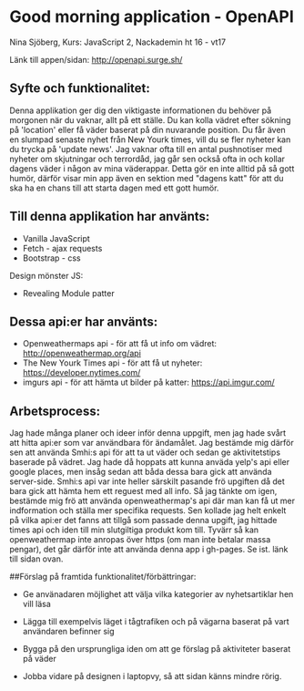# Good morning application - OpenAPI

Nina Sjöberg,
Kurs: JavaScript 2, Nackademin ht 16 - vt17

Länk till appen/sidan: http://openapi.surge.sh/

## Syfte och funktionalitet: 

Denna applikation ger dig den viktigaste informationen du behöver på morgonen när du vaknar, allt på ett ställe. Du kan kolla vädret efter sökning på 'location' eller få väder baserat på din nuvarande position. Du får även en slumpad senaste nyhet från New Yourk times, vill du se fler nyheter kan du trycka på 'update news'. Jag vaknar ofta till en antal pushnotiser med nyheter om skjutningar och terrordåd, jag går sen också ofta in och kollar dagens väder i någon av mina väderappar. Detta gör en inte alltid på så gott humör, därför visar min app även en sektion med "dagens katt" för att du ska ha en chans till att starta dagen med ett gott humör. 

## Till denna applikation har använts:

- Vanilla JavaScript
- Fetch - ajax requests
- Bootstrap - css 

Design mönster JS: 
- Revealing Module patter

## Dessa api:er har använts:

- Openweathermaps api - för att få ut info om vädret: http://openweathermap.org/api
- The New Yourk Times api -  för att få ut nyheter: https://developer.nytimes.com/
- imgurs api - för att hämta ut bilder på katter: https://api.imgur.com/

## Arbetsprocess:

Jag hade många planer och ideer inför denna uppgift, men jag hade svårt att hitta api:er som var användbara för ändamålet. Jag bestämde mig därför sen att använda Smhi:s api för att ta ut väder och sedan ge aktivitetstips baserade på vädret. Jag hade då hoppats att kunna anväda yelp's api eller google places, men insåg sedan att båda dessa bara gick att använda server-side. Smhi:s api var inte heller särskilt pasande frö upgiften då det bara gick att hämta hem ett reguest med all info. Så jag tänkte om igen, bestämde mig frö att använda openweathermap's api där man kan få ut mer indformation och ställa mer specifika requests. Sen kollade jag helt enkelt på vilka api:er det fanns att tillgå som passade denna upgift, jag hittade times api och iden till min slutgiltiga produkt kom till. Tyvärr så kan openweathermap inte anropas över https (om man inte betalar massa pengar), det går därför inte att använda denna app i gh-pages. Se ist. länk till sidan ovan. 

##Förslag på framtida funktionalitet/förbättringar:

- Ge använadaren möjlighet att välja vilka kategorier av nyhetsartiklar hen vill läsa
- Lägga till exempelvis läget i tågtrafiken och på vägarna baserat på vart användaren befinner sig
- Bygga på den ursprungliga iden om att ge förslag på aktiviteter baserat på väder

- Jobba vidare på designen i laptopvy, så att sidan känns mindre rörig. 
